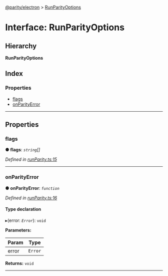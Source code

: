 [@parity/electron](../README.md) > [RunParityOptions](../interfaces/runparityoptions.md)

# Interface: RunParityOptions

## Hierarchy

**RunParityOptions**

## Index

### Properties

* [flags](runparityoptions.md#flags)
* [onParityError](runparityoptions.md#onparityerror)

---

## Properties

<a id="flags"></a>

###  flags

**● flags**: *`string`[]*

*Defined in [runParity.ts:15](https://github.com/paritytech/js-libs/blob/f3c5e36/packages/electron/src/runParity.ts#L15)*

___
<a id="onparityerror"></a>

###  onParityError

**● onParityError**: *`function`*

*Defined in [runParity.ts:16](https://github.com/paritytech/js-libs/blob/f3c5e36/packages/electron/src/runParity.ts#L16)*

#### Type declaration
▸(error: *`Error`*): `void`

**Parameters:**

| Param | Type |
| ------ | ------ |
| error | `Error` |

**Returns:** `void`

___

